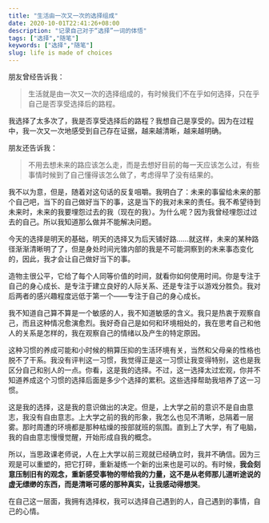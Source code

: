 ```yaml
---
title: "生活由一次又一次的选择组成"
date: 2020-10-01T22:41:26+08:00
description: "记录自己对于“选择”一词的体悟"
tags: ["选择","随笔"]
keywords: ["选择","随笔"]
slug: life is made of choices
---
```


朋友曾经告诉我：

> 生活就是由一次又一次的选择组成的，有时候我们不在乎如何选择，只在乎自己是否享受选择后的路程。

我选择了太多次了，我是否享受选择后的路程？我想自己是享受的。因为在过程中，我一次又一次地感受到自己存在证据，越来越清晰，越来越明确。

朋友还告诉我：

> 不用去想未来的路应该怎么走，而是去想好目前的每一天应该怎么过，有些事情时候到了自己懂得该怎么做了，考虑得早了没有结果的。

我不以为意，但是，随着对这句话的反复咀嚼。我明白了：未来的事留给未来的那个自己吧，当下的自己做好当下的事，这是当下的我对未来的责任。我不希望待到未来时，未来的我要埋怨过去的我（现在的我）。为什么呢？因为我曾经埋怨过过去的自己。所以我知道那么做并不能解决问题。

今天的选择是明天的基础，明天的选择又为后天铺好路……就这样，未来的某种路径渐渐清晰明了了，但是身处时间光锥内部的我是不可能洞察到的未来事态变化的，因此，我才会让自己做好当下的事。

造物主很公平，它给了每个人同等价值的时间，就看你如何使用时间。你是专注于自己的身心成长、是专注于建立良好的人际关系、还是专注于以游戏分胜负。我对后两者的感兴趣程度远低于第一个——专注于自己的身心成长。

我不知道自己算不算是一个敏感的人，我不知道敏感的含义。我只是热衷于观察自己，而且这种情况愈演愈烈。我好奇自己是如何和环境相处的，我在思考自己和他人的关系是怎样的，我在观察自己的情绪以及产生的特定原因。

这种习惯的养成可能和小时候的稍算压抑的生活环境有关，当然和父母亲的性格也脱不了干系。我没有评判这一习惯，我觉得正是这一习惯让我变得特别，这也是我区分自己和别人的一点。你看，这是我的选择。不过，这一选择太过宏观，你并不知道养成这个习惯的选择后面是多少个选择的累积。这些选择帮助我培养了这一习惯。

这是我的选择，这是我的意识做出的决定。但是，上大学之前的意识不是自由意志，我没有自由意志。上大学之前的我的形象，我怎么也见不清晰，总隔着一层雾。那时周遭的环境都是那种枯燥的按部就班的氛围。直到上了大学，有了电脑，我的自由意志慢慢觉醒，开始形成自我的概念。

所以，当思政课老师说，人在上大学以前三观就已经确立时，我并不确信。因为三观是可以重塑的，把它打碎，重新凝练一个新的出来也是可以的。有时候，**我会刻意压制旧有的观念，重新感受事物的带给我的力量，这不是从老师那儿道听途说的虚无缥缈的东西，而是清晰可感的那种真实，让我感动得想哭**。

在自己这一层面，我拥有选择权，我可以选择自己遇到的人，自己遇到的事情，自己的心情。
